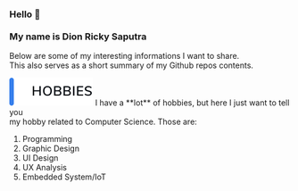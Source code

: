 ### Hello 👋 <br/><br/>My name is Dion Ricky Saputra

Below are some of my interesting informations I want to share.<br/>
This also serves as a short summary of my Github repos contents.

<img src="hobbies_callout.svg"/>
I have a **lot** of hobbies, but here I just want to tell you<br/>
my hobby related to Computer Science. Those are:

1. Programming
2. Graphic Design
3. UI Design
4. UX Analysis
5. Embedded System/IoT

